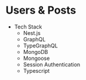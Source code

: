 # Users & Posts

- Tech Stack
  - Nest.js
  - GraphQL
  - TypeGraphQL
  - MongoDB
  - Mongoose
  - Session Authentication
  - Typescript